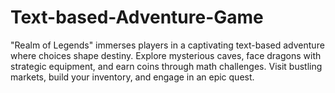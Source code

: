 # Text-based-Adventure-Game
 "Realm of Legends" immerses players in a captivating text-based adventure where choices shape destiny. Explore mysterious caves, face dragons with strategic equipment, and earn coins through math challenges. Visit bustling markets, build your inventory, and engage in an epic quest. 
